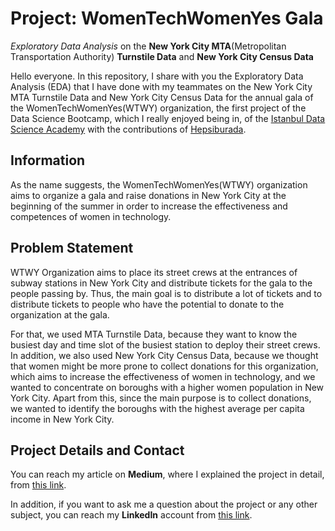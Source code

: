 # Project: WomenTechWomenYes Gala
*Exploratory Data Analysis* on the **New York City MTA**(Metropolitan Transportation Authority) **Turnstile Data** and **New York City Census Data** <br/>

Hello everyone. In this repository, I share with you the Exploratory Data Analysis (EDA) that I have done with my teammates on the New York City MTA Turnstile Data and New York City Census Data for the annual gala of the WomenTechWomenYes(WTWY) organization, the first project of the Data Science Bootcamp, which I really enjoyed being in, of the [Istanbul Data Science Academy](https://istdatascience.com) with the contributions of [Hepsiburada](https://www.hepsiburada.com).



## Information

As the name suggests, the WomenTechWomenYes(WTWY) organization aims to organize a gala and raise donations in New York City at the beginning of the summer in order to increase the effectiveness and competences of women in technology.

## Problem Statement

WTWY Organization aims to place its street crews at the entrances of subway stations in New York City and distribute tickets for the gala to the people passing by. Thus, the main goal is to distribute a lot of tickets and to distribute tickets to people who have the potential to donate to the organization at the gala. <br/>

For that, we used MTA Turnstile Data, because they want to know the busiest day and time slot of the busiest station to deploy their street crews. In addition, we also used New York City Census Data, because we thought that women might be more prone to collect donations for this organization, which aims to increase the effectiveness of women in technology, and we wanted to concentrate on boroughs with a higher women population in New York City. Apart from this, since the main purpose is to collect donations, we wanted to identify the boroughs with the highest average per capita income in New York City.



## Project Details and Contact

You can reach my article on **Medium**, where I explained the project in detail, from [this link](https://medium.com/@fatihgulturk/project-womentechwomenyes-gala-ca2822d9f21). <br/>

In addition, if you want to ask me a question about the project or any other subject, you can reach my **LinkedIn** account from [this link](https://www.linkedin.com/in/fatihgulturk/).


